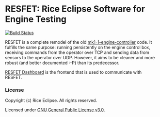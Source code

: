 # RESFET: Rice Eclipse Software for Engine Testing
[![Build Status](https://travis-ci.org/rice-eclipse/resfet.svg?branch=master)](https://travis-ci.org/rice-eclipse/resfet)

RESFET is a complete remodel of the old
[mk1-1-engine-controller](https://www.github.com/rice-eclipse/mk1-1-engine-controller)
code. It fulfills the same purpose: running persistently on the engine control
box, receiving commands from the operator over TCP and sending data from
sensors to the operator over UDP. However, it aims to be cleaner and more
robust (and better documented :-P) than its predecessor.

[RESFET Dashboard](https://www.github.com/rice-eclipse/resfet-dashboard) is the
frontend that is used to communicate with RESFET.

### License
Copyright (c) Rice Eclipse. All rights reserved.

Licensed under [GNU General Public License v3.0](https://github.com/rice-eclipse/resfet/blob/master/LICENSE).

